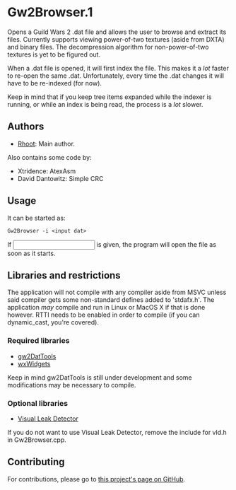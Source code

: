 Gw2Browser.1
============

Opens a Guild Wars 2 .dat file and allows the user to browse and extract its 
files. Currently supports viewing power-of-two textures (aside from DXTA) and
binary files. The decompression algorithm for non-power-of-two textures is yet
to be figured out.

When a .dat file is opened, it will first index the file. This makes it a *lot*
faster to re-open the same .dat. Unfortunately, every time the .dat changes it
will have to be re-indexed (for now).

Keep in mind that if you keep tree items expanded while the indexer is running,
or while an index is being read, the process is a *lot* slower.

Authors
-------

* [Rhoot](https://github.com/rhoot): Main author.

Also contains some code by:

* Xtridence: AtexAsm
* David Dantowitz: Simple CRC

Usage
-----

It can be started as:

    Gw2Browser -i <input dat>

If <input dat> is given, the program will open the file as soon as it starts.

Libraries and restrictions
--------------------------

The application will not compile with any compiler aside from MSVC unless said
compiler gets some non-standard defines added to 'stdafx.h'. The application 
*may* compile and run in Linux or MacOS X if that is done however. RTTI needs
to be enabled in order to compile (if you can dynamic_cast, you're covered).

### Required libraries

* [gw2DatTools](https://bitbucket.org/Daegalus/gw2re/)
* [wxWidgets](http://wxwidgets.org/)

Keep in mind gw2DatTools is still under development and some modifications may
be necessary to compile.

### Optional libraries

* [Visual Leak Detector](http://vld.codeplex.com/)

If you do not want to use Visual Leak Detector, remove the include for vld.h
in Gw2Browser.cpp.

Contributing
------------

For contributions, please go to [this project's page on GitHub](https://github.com/rhoot/Gw2Browser).